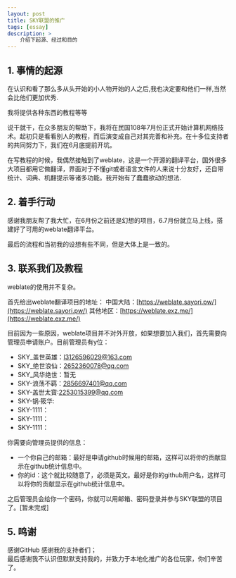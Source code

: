 ```yaml
---
layout: post
title: SKY联盟的推广
tags: [essay]
description: >
    介绍下起源、经过和目的
---
```


## 1. 事情的起源
在认识和看了那么多从头开始的小人物开始的人之后,我也决定要和他们一样,当然会比他们更加优秀.

我将提供各种东西的教程等等

说干就干，在众多朋友的帮助下，我将在民国108年7月份正式开始计算机网络技术。起初只是看看别人的教程，而后演变成自己对其完善和补充。在十多位支持者的共同努力下，我们在6月底提前开坑。

在写教程的时候，我偶然接触到了weblate，这是一个开源的翻译平台，国外很多大项目都用它做翻译，界面对于不懂git或者语言文件的人来说十分友好，还自带统计、词典、机翻提示等诸多功能。我开始有了蠢蠢欲动的想法.

## 2. 着手行动
感谢我朋友帮了我大忙，在6月份之前还是幻想的项目，6.7月份就立马上线，搭建好了可用的weblate翻译平台。

最后的流程和当初我的设想有些不同，但是大体上是一致的。

## 3. 联系我们及教程
weblate的使用并不复杂。

首先给出weblate翻译项目的地址：
中国大陆：[https://weblate.sayori.pw/](https://weblate.sayori.pw/)
其他地区：[https://weblate.exz.me/](https://weblate.exz.me/)

目前因为一些原因，weblate项目并不对外开放，如果想要加入我们，首先需要向管理员申请账户。目前管理员有y位：
- SKY_盖世英雄：l3126596029@163.com
- SKY_绝世浪仙：2652360078@qq.com
- SKY_风华绝世：暂无
- SKY-浪荡不羁：2856697401@qq.com
- SKY-盖世太寳:2253015399@qq.com
- SKY-锅·筱华:
- SKY-1111：
- SKY-1111：
- SKY-1111：


你需要向管理员提供的信息：
- 一个你自己的邮箱：最好是申请github时候用的邮箱，这样可以将你的贡献显示在github统计信息中。
- 你的id：这个就比较随意了，必须是英文。最好是你的github用户名，这样可以将你的贡献显示在github统计信息中。

之后管理员会给你一个密码，你就可以用邮箱、密码登录并参与SKY联盟的项目了。[暂未完成]

## 5. 鸣谢
感谢GitHub
感谢我的支持者们；   
最后感谢我不认识但默默支持我的，并致力于本地化推广的各位玩家，你们辛苦了。
